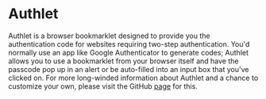 Authlet
=======

Authlet is a browser bookmarklet designed to provide you the authentication code for websites requiring two-step authentication. You'd normally use an app like Google Authenticator to generate codes; Authlet allows you to use a bookmarklet from your browser itself and have the passcode pop up in an alert or be auto-filled into an input box that you've clicked on. For more long-winded information about Authlet and a chance to customize your own, please visit the GitHub [page](http://whaatt.github.io/Authlet/) for this.
